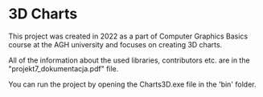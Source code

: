 # 3D Charts

This project was created in 2022 as a part of Computer Graphics Basics course at the AGH university and focuses on creating 3D charts.

All of the information about the used libraries, contributors etc. are in the "projekt7_dokumentacja.pdf" file.

You can run the project by opening the Charts3D.exe file in the 'bin' folder.
